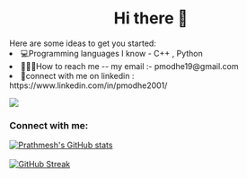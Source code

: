 <h1 align="center">Hi there 👋</h1>
Here are some ideas to get you started:
<li>💻Programming languages I know - C++ , Python
<li>👩🏻‍💻How to reach me -- my email :- pmodhe19@gmail.com
<li>🚀connect with me on linkedin : https://www.linkedin.com/in/pmodhe2001/

![](https://komarev.com/ghpvc/?username=pmodhe2001&label=PROFILE+VIEWS&color=brightgreen&style=flat-square)
<h3 align="left">Connect with me:</h3>

<!--
**pmodhe2001/pmodhe2001** is a ✨ _special_ ✨ repository because its `README.md` (this file) appears on your GitHub profile.

Here are some ideas to get you started:

- 🔭 I’m currently working on ...
- 🌱 I’m currently learning ...
- 👯 I’m looking to collaborate on ...
- 🤔 I’m looking for help with ...
- 💬 Ask me about ...
- 📫 How to reach me: ...
- 😄 Pronouns: ...
- ⚡ Fun fact: ...
-->
[![Prathmesh's GitHub stats](https://github-readme-stats.vercel.app/api?username=pmodhe2001&theme=midnight-purple&show_icons=true)](https://github.com/pmodhe2001/github-readme-stats)
<br>
<br>
[![GitHub Streak](https://github-readme-streak-stats.herokuapp.com?user=pmodhe2001&theme=github-dark&hide_border=true&date_format=j%20M%5B%20Y%5D)](https://git.io/streak-stats)  

